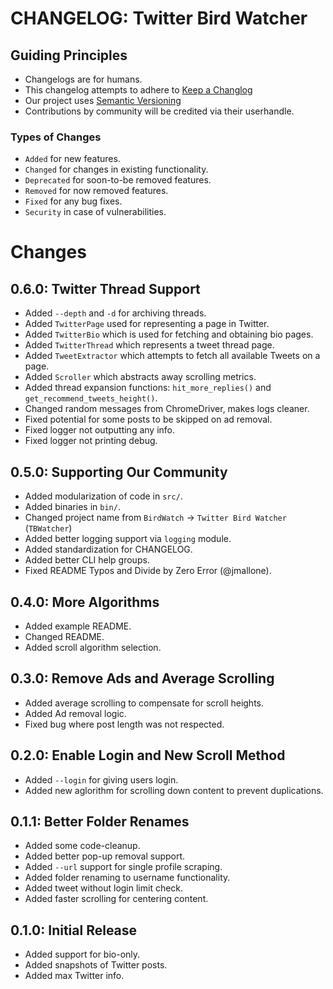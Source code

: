 # CHANGELOG: Twitter Bird Watcher

## Guiding Principles

* Changelogs are for humans.
* This changelog attempts to adhere to [Keep a Changlog](https://keepachangelog.com/en/1.0.0/)
* Our project uses [Semantic Versioning](https://semver.org/)
* Contributions by community will be credited via their userhandle.

### Types of Changes

* `Added` for new features.
* `Changed` for changes in existing functionality.
* `Deprecated` for soon-to-be removed features.
* `Removed` for now removed features.
* `Fixed` for any bug fixes.
* `Security` in case of vulnerabilities.

# Changes

## 0.6.0: Twitter Thread Support

* Added `--depth` and `-d` for archiving threads.
* Added `TwitterPage` used for representing a page in Twitter.
* Added `TwitterBio` which is used for fetching and obtaining bio pages.
* Added `TwitterThread` which represents a tweet thread page.
* Added `TweetExtractor` which attempts to fetch all available Tweets on a page.
* Added `Scroller` which abstracts away scrolling metrics.
* Added thread expansion functions: `hit_more_replies()` and `get_recommend_tweets_height()`.
* Changed random messages from ChromeDriver, makes logs cleaner.
* Fixed potential for some posts to be skipped on ad removal.
* Fixed logger not outputting any info.
* Fixed logger not printing debug.

## 0.5.0: Supporting Our Community

* Added modularization of code in `src/`.
* Added binaries in `bin/`.
* Changed project name from `BirdWatch` -> `Twitter Bird Watcher` (`TBWatcher`)
* Added better logging support via `logging` module.
* Added standardization for CHANGELOG.
* Added better CLI help groups.
* Fixed README Typos and Divide by Zero Error (@jmallone).

## 0.4.0: More Algorithms

* Added example README.
* Changed README.
* Added scroll algorithm selection.

## 0.3.0: Remove Ads and Average Scrolling

* Added average scrolling to compensate for scroll heights.
* Added Ad removal logic.
* Fixed bug where post length was not respected.

## 0.2.0: Enable Login and New Scroll Method

* Added `--login` for giving users login.
* Added new aglorithm for scrolling down content to prevent duplications.

## 0.1.1: Better Folder Renames

* Added some code-cleanup.
* Added better pop-up removal support.
* Added `--url` support for single profile scraping.
* Added folder renaming to username functionality.
* Added tweet without login limit check.
* Added faster scrolling for centering content.

## 0.1.0: Initial Release

* Added support for bio-only.
* Added snapshots of Twitter posts.
* Added max Twitter info.
